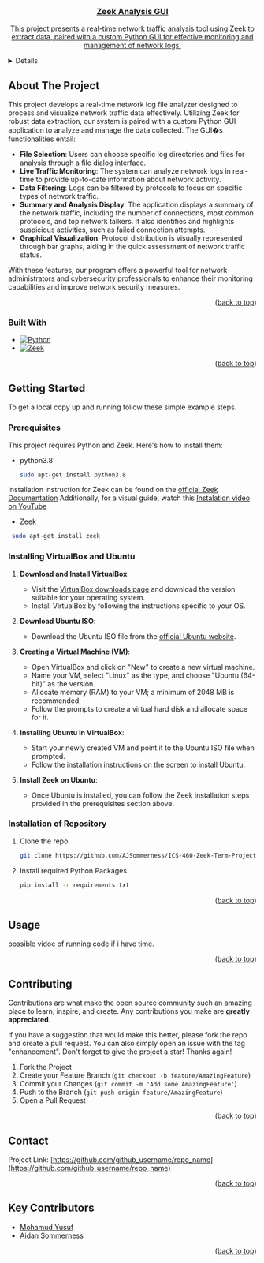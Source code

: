 
<!-- PROJECT LOGO -->
<br />
<div align="center">
  <a href="https://github.com/AJSommerness/ICS-460-Zeek-Term-Project.git">
    

<h3 align="center">Zeek Analysis GUI</h3>

  <p align="center">
    This project presents a real-time network traffic analysis tool using Zeek to extract data, paired with a custom Python GUI for effective monitoring and management of network logs.
  </p>
</div>





<!-- TABLE OF CONTENTS -->
<details>
  <summary>Table of Contents</summary>
  <ol>
    <li>
      <a href="#about-the-project">About The Project</a>
      <ul>
        <li><a href="#built-with">Built With</a></li>
      </ul>
    </li>
    <li>
      <a href="#getting-started">Getting Started</a>
      <ul>
        <li><a href="#prerequisites">Prerequisites</a></li>
        <li><a href="#installation">Installation</a></li>
      </ul>
    </li>
    <li><a href="#usage">Usage</a></li>
    <li><a href="#contributing">Contributing</a></li>
    <li><a href="#contact">Contact</a></li>
    <li><a href="#key contributors">Key Contributors</a></li>
  </ol>
</details>



<!-- ABOUT THE PROJECT -->
## About The Project

This project develops a real-time network log file analyzer designed to process and visualize network traffic data effectively. Utilizing Zeek for robust data extraction, our system is paired with a custom Python GUI application to analyze and manage the data collected. The GUI�s functionalities entail:

- **File Selection**: Users can choose specific log directories and files for analysis through a file dialog interface.
- **Live Traffic Monitoring**: The system can analyze network logs in real-time to provide up-to-date information about network activity.
- **Data Filtering**: Logs can be filtered by protocols to focus on specific types of network traffic.
- **Summary and Analysis Display**: The application displays a summary of the network traffic, including the number of connections, most common protocols, and top network talkers. It also identifies and highlights suspicious activities, such as failed connection attempts.
- **Graphical Visualization**: Protocol distribution is visually represented through bar graphs, aiding in the quick assessment of network traffic status.

With these features, our program offers a powerful tool for network administrators and cybersecurity professionals to enhance their monitoring capabilities and improve network security measures.

<p align="right">(<a href="#readme-top">back to top</a>)</p>




### Built With

* [![Python][Python.org]][Python-url]
* [![Zeek][Zeek.org]][Zeek-url]


<p align="right">(<a href="#readme-top">back to top</a>)</p>



<!-- GETTING STARTED -->
## Getting Started

To get a local copy up and running follow these simple example steps.

### Prerequisites

This project requires Python and Zeek. Here's how to install them:
* python3.8
  ```sh
  sudo apt-get install python3.8
  ```
Installation instruction for Zeek can be found on the [official Zeek Documentation](https://docs.zeek.org/en/master/)
Additionally, for a visual guide, watch this [Instalation video on YouTube](https://www.youtube.com/watch?v=4b_dW5JdE5U&t=1992s)
* Zeek
 ```sh
  sudo apt-get install zeek
 ```
  
### Installing VirtualBox and Ubuntu

1. **Download and Install VirtualBox**:
   - Visit the [VirtualBox downloads page](https://www.virtualbox.org/wiki/Downloads) and download the version suitable for your operating system.
   - Install VirtualBox by following the instructions specific to your OS.

2. **Download Ubuntu ISO**:
   - Download the Ubuntu ISO file from the [official Ubuntu website](https://ubuntu.com/download/desktop).

3. **Creating a Virtual Machine (VM)**:
   - Open VirtualBox and click on "New" to create a new virtual machine.
   - Name your VM, select "Linux" as the type, and choose "Ubuntu (64-bit)" as the version.
   - Allocate memory (RAM) to your VM; a minimum of 2048 MB is recommended.
   - Follow the prompts to create a virtual hard disk and allocate space for it.

4. **Installing Ubuntu in VirtualBox**:
   - Start your newly created VM and point it to the Ubuntu ISO file when prompted.
   - Follow the installation instructions on the screen to install Ubuntu.

5. **Install Zeek on Ubuntu**:
   - Once Ubuntu is installed, you can follow the Zeek installation steps provided in the prerequisites section above.
### Installation of Repository
1. Clone the repo
   ```sh
   git clone https://github.com/AJSommerness/ICS-460-Zeek-Term-Project.git
   ```
2. Install required Python Packages
   ```sh
   pip install -r requirements.txt
   ```

<p align="right">(<a href="#readme-top">back to top</a>)</p>



<!-- USAGE EXAMPLES -->
## Usage

possible vidoe of running code if i have time.


<p align="right">(<a href="#readme-top">back to top</a>)</p>







<!-- CONTRIBUTING -->
## Contributing

Contributions are what make the open source community such an amazing place to learn, inspire, and create. Any contributions you make are **greatly appreciated**.

If you have a suggestion that would make this better, please fork the repo and create a pull request. You can also simply open an issue with the tag "enhancement".
Don't forget to give the project a star! Thanks again!

1. Fork the Project
2. Create your Feature Branch (`git checkout -b feature/AmazingFeature`)
3. Commit your Changes (`git commit -m 'Add some AmazingFeature'`)
4. Push to the Branch (`git push origin feature/AmazingFeature`)
5. Open a Pull Request

<p align="right">(<a href="#readme-top">back to top</a>)</p>





<!-- CONTACT -->
## Contact

Project Link: [https://github.com/github_username/repo_name](https://github.com/github_username/repo_name)

<p align="right">(<a href="#readme-top">back to top</a>)</p>



<!-- Key Contributors -->
## Key Contributors

* [Mohamud Yusuf](https://github.com/ggroup3)
* [Aidan Sommerness](https://github.com/AJSommerness)


<p align="right">(<a href="#readme-top">back to top</a>)</p>



<!-- MARKDOWN LINKS & IMAGES -->
<!-- https://www.markdownguide.org/basic-syntax/#reference-style-links -->
[Python.org]: https://www.python.org/static/community_logos/python-logo.png "Python"
[Python-url]: https://www.python.org
[Zeek.org]: https://www.zeek.org/logo-zeek.svg "Zeek"
[Zeek-url]: https://www.zeek.org



#
